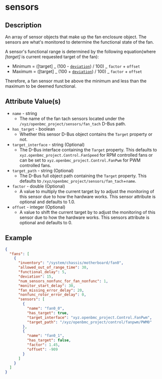 # sensors

## Description

An array of sensor objects that make up the fan enclosure object. The sensors
are what's monitored to determine the functional state of the fan.

A sensor's functional range is determined by the following equation(where
_[target]_ is current requested target of the fan):

- Minimum = ([target] _ (100 - [`deviation`](deviation.md)) / 100) _ `factor` +
  `offset`
- Maximum = ([target] _ (100 + [`deviation`](deviation.md)) / 100) _ `factor` +
  `offset`

Therefore, a fan sensor must be above the minimum and less than the maximum to
be deemed functional.

## Attribute Value(s)

- `name` - string
  - The name of the fan tach sensors located under the
    `/xyz/openbmc_project/sensors/fan_tach` D-Bus path.
- `has_target` - boolean
  - Whether this sensor D-Bus object contains the `Target` property or not.
- `target_interface` - string (Optional)
  - The D-Bus interface containing the `Target` property. This defaults to
    `xyz.openbmc_project.Control.FanSpeed` for RPM controlled fans or can be set
    to `xyz.openbmc_project.Control.FanPwm` for PWM controlled fans.
- `target_path` - string (Optional)
  - The D-Bus full object path containing the `Target` property. This defaults
    to `/xyz/openbmc_project/sensors/fan_tach`+`name`.
- `factor` - double (Optional)
  - A value to multiply the current target by to adjust the monitoring of this
    sensor due to how the hardware works. This sensor attribute is optional and
    defaults to 1.0.
- `offset` - integer (Optional)
  - A value to shift the current target by to adjust the monitoring of this
    sensor due to how the hardware works. This sensors attribute is optional and
    defaults to 0.

## Example

```json
{
  "fans": [
    {
      "inventory": "/system/chassis/motherboard/fan0",
      "allowed_out_of_range_time": 30,
      "functional_delay": 5,
      "deviation": 15,
      "num_sensors_nonfunc_for_fan_nonfunc": 1,
      "monitor_start_delay": 30,
      "fan_missing_error_delay": 20,
      "nonfunc_rotor_error_delay": 0,
      "sensors": [
        {
          "name": "fan0_0",
          "has_target": true,
          "target_interface": "xyz.openbmc_project.Control.FanPwm",
          "target_path": "/xyz/openbmc_project/control/fanpwm/PWM0"
        },
        {
          "name": "fan0_1",
          "has_target": false,
          "factor": 1.45,
          "offset": -909
        }
      ]
    }
  ]
}
```
